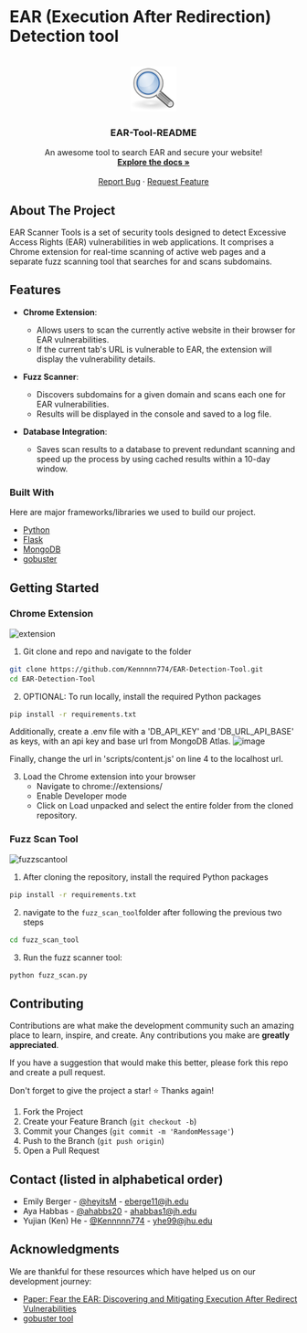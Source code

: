 <a name="readme-top"></a>

<!-- PROJECT LOGO -->
# EAR (Execution After Redirection) Detection tool
<br />
<div align="center">
  <a href="https://github.com/Kennnnn774/EAR-Detection-Tool">
    <img src="images/Search-PNG.png" alt="Logo" width="80" height="80">
  </a>

  <h3 align="center">EAR-Tool-README</h3>

  <p align="center">
    An awesome tool to search EAR and secure your website!
    <br />
    <a href="https://github.com/Kennnnn774/EAR-Detection-Tool"><strong>Explore the docs »</strong></a>
    <br />
    <br />
    <a href="https://github.com/Kennnnn774/EAR-Detection-Tool/issues">Report Bug</a>
    ·
    <a href="https://github.com/Kennnnn774/EAR-Detection-Tool/issues">Request Feature</a>
  </p>
</div>

## About The Project
EAR Scanner Tools is a set of security tools designed to detect Excessive Access Rights (EAR) vulnerabilities in web applications. It comprises a Chrome extension for real-time scanning of active web pages and a separate fuzz scanning tool that searches for and scans subdomains.

## Features

- **Chrome Extension**: 
    - Allows users to scan the currently active website in their browser for EAR vulnerabilities.
    - If the current tab's URL is vulnerable to EAR, the extension will display the vulnerability details.

- **Fuzz Scanner**: 
    - Discovers subdomains for a given domain and scans each one for EAR vulnerabilities.
    - Results will be displayed in the console and saved to a log file.

- **Database Integration**: 
    - Saves scan results to a database to prevent redundant scanning and speed up the process by using cached results within a 10-day window.

### Built With

Here are major frameworks/libraries we used to build our project.
* [Python](https://www.python.org/)
* [Flask](https://flask.palletsprojects.com/en/3.0.x/)
* [MongoDB](https://www.mongodb.com/)
* [gobuster](https://github.com/OJ/gobuster)

## Getting Started
### Chrome Extension
![extension](https://i.imgur.com/RGRbjQb.png)
1. Git clone and repo and navigate to the folder

```bash
git clone https://github.com/Kennnnn774/EAR-Detection-Tool.git
cd EAR-Detection-Tool
```

2. OPTIONAL: To run locally, install the required Python packages
```sh
pip install -r requirements.txt
```
Additionally, create a .env file with a 'DB_API_KEY' and 'DB_URL_API_BASE' as keys, with an api key and base url from MongoDB Atlas.
![image](https://github.com/Kennnnn774/EAR-Detection-Tool/assets/76461173/02f89fa3-4c14-48f8-ae2e-c611187168a3)

Finally, change the url in 'scripts/content.js' on line 4 to the localhost url. 

3. Load the Chrome extension into your browser
    - Navigate to chrome://extensions/
    - Enable Developer mode
    - Click on Load unpacked and select the entire folder from the cloned repository.

### Fuzz Scan Tool 
![fuzzscantool](https://i.imgur.com/boqVmIL.png)
1. After cloning the repository, install the required Python packages
```sh
pip install -r requirements.txt
```
2. navigate to the `fuzz_scan_tool`folder after following the previous two steps

```bash
cd fuzz_scan_tool
```

3. Run the fuzz scanner tool:
```bash
python fuzz_scan.py
```


## Contributing

Contributions are what make the development community such an amazing place to learn, inspire, and create. Any contributions you make are **greatly appreciated**.

If you have a suggestion that would make this better, please fork this repo and create a pull request. 

Don't forget to give the project a star! :star: Thanks again!

1. Fork the Project
2. Create your Feature Branch (`git checkout -b`)
3. Commit your Changes (`git commit -m 'RandomMessage'`)
4. Push to the Branch (`git push origin`)
5. Open a Pull Request

## Contact (listed in alphabetical order)
- Emily Berger - [@heyitsM](https://github.com/heyitsM) - eberge11@jh.edu
- Aya Habbas - [@ahabbs20](https://github.com/ahabbs20) - ahabbas1@jh.edu
- Yujian (Ken) He - [@Kennnnn774](https://github.com/Kennnnn774) - yhe99@jhu.edu

## Acknowledgments

We are thankful for these resources which have helped us on our development journey:

* [Paper: Fear the EAR: Discovering and Mitigating Execution After Redirect Vulnerabilities](https://sites.cs.ucsb.edu/~chris/research/doc/ccs11_ear.pdf)
* [gobuster tool](https://github.com/OJ/gobuster)

